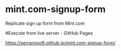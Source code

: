 # mint.com-signup-form
Replicate sign up form from Mint.com

#Execute from live server - GitHub Pages

https://serranosoft.github.io/mint.com-signup-form/

